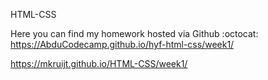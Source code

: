 HTML-CSS


Here you can find my homework hosted via Github :octocat:
https://AbduCodecamp.github.io/hyf-html-css/week1/
      
https://mkruijt.github.io/HTML-CSS/week1/

